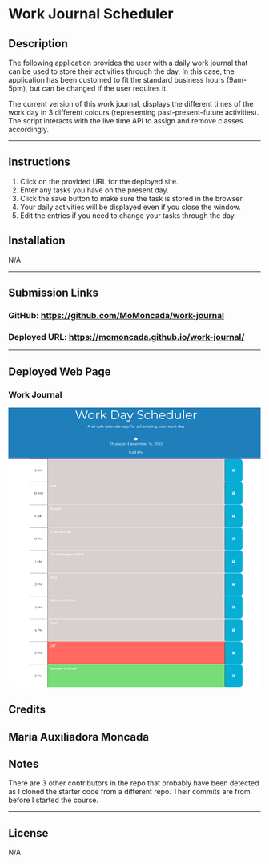 # Work Journal Scheduler

## Description
The following application provides the user with a daily work journal that can be used to store their activities through the day. In this case, the application has been customed to fit the standard business hours (9am-5pm), but can be changed if the user requires it.

The current version of this work journal, displays the different times of the work day in 3 different colours (representing past-present-future activities). The script interacts with the live time API to assign and remove classes accordingly.

-------------------

## Instructions
1. Click on the provided URL for the deployed site.
2. Enter any tasks you have on the present day.
3. Click the save button to make sure the task is stored in the browser.
4. Your daily activities will be displayed even if you close the window.
5. Edit the entries if you need to change your tasks through the day.



## Installation

N/A

--------------------

## Submission Links

### GitHub: https://github.com/MoMoncada/work-journal

### Deployed URL: https://momoncada.github.io/work-journal/


---------------------

## Deployed Web Page

### Work Journal
![Full of tasks](./Assets/images/past-present-future%20example.png)



## Credits
Maria Auxiliadora Moncada 
------------ 

## Notes
There are 3 other contributors in the repo that probably have been detected as I cloned the starter code from a different repo. Their commits are from before I started the course.


------------

## License
N/A
